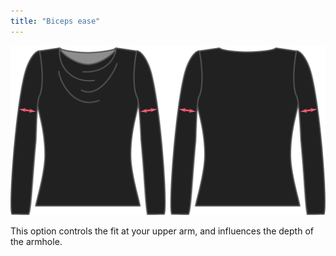 ```yaml
---
title: "Biceps ease"
---
```


![The biceps ease option on Diana](./bicepsease.svg)

This option controls the fit at your upper arm, and influences the depth of the armhole.




